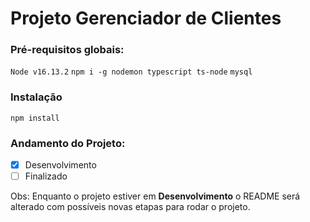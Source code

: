 # Projeto Gerenciador de Clientes

### Pré-requisitos globais:

`Node v16.13.2`
`npm i -g nodemon typescript ts-node`
`mysql`

### Instalação

`npm install`

### Andamento do Projeto:

- [x] Desenvolvimento
- [ ] Finalizado

Obs: Enquanto o projeto estiver em **Desenvolvimento** o README será alterado com possíveis novas etapas para rodar o projeto.
